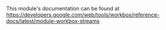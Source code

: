 This module's documentation can be found at https://developers.google.com/web/tools/workbox/reference-docs/latest/module-workbox-streams
